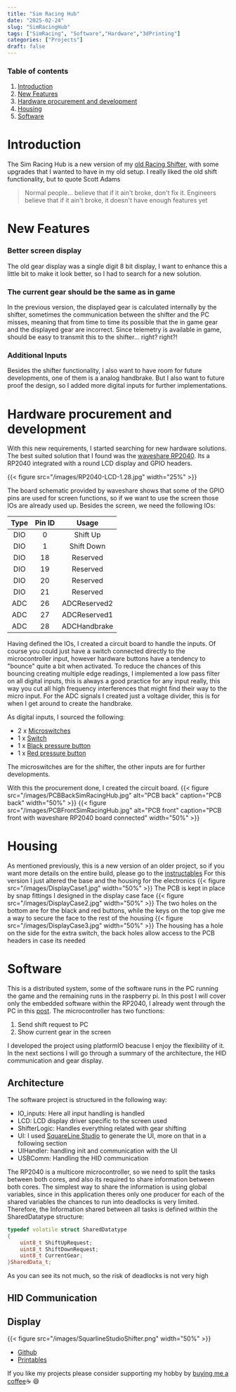 ```yaml
---
title: "Sim Racing Hub"
date: "2025-02-24"
slug: "SimRacingHub"
tags: ["SimRacing", "Software","Hardware","3dPrinting"]
categories: ["Projects"]
draft: false
---
```


### Table of contents
1. [Introduction](#introduction)
2. [New Features](#new-features)
3. [Hardware procurement and development](#hardware-procurement-and-development)
4. [Housing](#housing)
5. [Software](#software)
 

# Introduction
The Sim Racing Hub is a new version of my [old Racing Shifter][SinRacingShifter], with some upgrades that I wanted to have in my old setup.
I really liked the old shift functionality, but to quote Scott Adams 
> Normal people... believe that if it ain't broke, don't fix it. Engineers believe that if it ain't broke, it doesn't have enough features yet

# New Features 
### Better screen display
The old gear display was a single digit 8 bit display, I want to enhance this a little bit to make it look better, so I had to search for a new solution.
### The current gear should be the same as in game
In the previous version, the displayed gear is calculated internally by the shifter, sometimes the communication between the shifter and the PC misses, meaning that from time to time its possible that the in game gear and the displayed gear are incorrect. Since telemetry is available in game, should be easy to transmit this to the shifter... right? right?!
### Additional Inputs
Besides the shifter functionality, I also want to have room for future developments, one of them is a analog handbrake. But I also want to future proof the design, so I added more digital inputs for further implementations.

# Hardware procurement and development
With this new requirements, I started searching for new hardware solutions.
The best suited solution that I found was the [waveshare RP2040][WaveshareProductLink]. Its a RP2040 integrated with a round LCD display and GPIO headers.

{{< figure src="/images/RP2040-LCD-1.28.jpg" width="25%" >}}

The board schematic provided by waveshare shows that some of the GPIO pins are used for screen functions, so if we want to use the screen those IOs are already used up.
Besides the screen, we need the following IOs:


| Type   | Pin ID | Usage       |
|:------:|:------:|:-----------:|
|  DIO   |    0   | Shift Up    |
|  DIO   |    1   | Shift Down  |
|  DIO   |   18   | Reserved    |
|  DIO   |   19   | Reserved    |
|  DIO   |   20   | Reserved    |
|  DIO   |   21   | Reserved    |
|  ADC   |   26   | ADCReserved2|
|  ADC   |   27   | ADCReserved1|
|  ADC   |   28   | ADCHandbrake|


Having defined the IOs, I created a circuit board to handle the inputs. Of course you could just have a switch connected directly to the microcontroller input, however hardware buttons have a tendency to "bounce" quite a bit when activated. To reduce the chances of this bouncing creating multiple edge readings, I implemented a low pass filter on all digital inputs, this is always a good practice for any input really, this way you cut all high frequency interferences that might find their way to the micro input.
For the ADC signals I created just a voltage divider, this is for when I get around to create the handbrake.

As digital inputs, I sourced the following:
 * 2 x [Microswitches]
 * 1 x [Switch]
 * 1 x [Black pressure button]
 * 1 x [Red pressure button]

 The microswitches are for the shifter, the other inputs are for further developments.

With this the procurement done, I created the circuit board.
{{< figure src="/images/PCBBackSimRacingHub.jpg" alt="PCB back" caption="PCB back" width="50%" >}}
{{< figure src="/images/PCBFrontSimRacingHub.jpg" alt="PCB front" caption="PCB front with waveshare RP2040 board connected" width="50%" >}}

# Housing
As mentioned previously, this is a new version of an older project, so if you want more details on the entire build, please go to the [instructables]
For this version I just altered the base and the housing for the electronics
{{< figure src="/images/DisplayCase1.jpg"  width="50%" >}}
The PCB is kept in place by snap fittings I designed in the display case face
{{< figure src="/images/DisplayCase2.jpg"  width="50%" >}}
The two holes on the bottom are for the black and red buttons, while the keys on the top give me a way to secure the face to the rest of the housing
{{< figure src="/images/DisplayCase3.jpg"  width="50%" >}}
The housing has a hole on the side for the extra switch, the back holes allow access to the PCB headers in case its needed

# Software

This is a distributed system, some of the software runs in the PC running the game and the remaining runs in the raspberry pi.
In this post I will cover only the embedded software within the RP2040, I already went through the PC in this [post].
The microcontroller has two functions:
1. Send shift request to PC
2. Show current gear in the screen

I developed the project using platformIO beacuse I enjoy the flexibility of it.
In the next sections I will go through a summary of the architecture, the HID communication and gear display.

## Architecture

The software project is structured in the following way:
* IO_inputs: Here all input handling is handled
* LCD: LCD display driver specific to the screen used
* ShifterLogic: Handles everything related with gear shifting
* UI: I used [SquareLine Studio][Squareline] to generate the UI, more on that in a following section
* UIHandler: handling init and communication with the UI
* USBComm: Handling the HID communication

The RP2040 is a multicore microcontroller, so we need to split the tasks between both cores, and also its required to share information between both cores.
The simplest way to share the information is using global variables, since in this application theres only one producer for each of the shared variables the chances to run into deadlocks is very limited.
Therefore, the Information shared between all tasks is defined within the SharedDatatype structure:
```cpp {class="my-class" id="my-codeblock" lineNos=inline tabWidth=2}
typedef volatile struct SharedDatatype
{
    uint8_t ShiftUpRequest;
    uint8_t ShiftDownRequest;
    uint8_t CurrentGear;
}SharedData_t;
```
As you can see its not much, so the risk of deadlocks is not very high

## HID Communication

## Display
{{< figure src="/images/SquarlineStudioShifter.png"  width="50%" >}}

- [Github]
- [Printables]

If you like my projects please consider supporting my hobby by [buying me a coffee][buymeacoffee]:coffee: :smile:

[buymeacoffee]: https://buymeacoffee.com/Carlos4lmeida
[Squareline]: https://squareline.io/
[instructables]: https://www.instructables.com/A-Sequential-Gear-Shifter-for-Simracing/
[Github]: https://github.com/CarlosAlmeida4/StandaloneShifter
[Printables]: https://www.printables.com/model/585572-sim-racing-shifter
[SinRacingShifter]: projects/SimRacingShifter
[WaveshareProductLink]: https://www.waveshare.com/wiki/RP2040-LCD-1.28
[Microswitches]:https://mauser.pt/catalog/product_info.php?products_id=010-0122
[Switch]: https://mauser.pt/catalog/product_info.php?products_id=010-0172
[Black pressure button]: https://mauser.pt/catalog/product_info.php?products_id=010-0097
[Red pressure button]: https://mauser.pt/catalog/product_info.php?products_id=010-0127
[post]: /posts/rusthidcommunication
